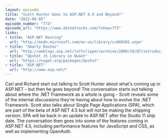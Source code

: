 ```yaml
---
layout: episode
title: "Scott Hunter Goes to ASP.NET 4.5 and Beyond!"
date: "2012-06-05"
episode_number: "773"
episode_url: "https://www.dotnetrocks.com/?show=773"
links:
- title: "ASP.NET Routing"
  url: "http://msdn.microsoft.com/en-us/library/cc668201.aspx"
- title: "Smarty Routes"
  url: "http://weblogs.asp.net/leftslipper/archive/2009/10/07/introducing-smartyroute-a-smarty-ier-way-to-do-routing-in-asp-net-applications.aspx"
- title: "Upshot JS Library on NuGet"
  url: "https://nuget.org/packages/Upshot"
- title: "ASP.NET"
  url: "http://www.asp.net/"
---
```


Carl and Richard start out talking to Scott Hunter about what's coming up in ASP.NET - but then he goes beyond! The conversation starts out talking about where the .NET Framework as a whole is going - Scott reveals some of the internal discussions they're having about how to evolve the .NET Framework. Scott also talks about Single Page Applications (SPA), which are part of the beta of ASP.NET 4.5 but will not be making the shipping version. SPA will be back in an update to ASP.NET after the Studio 11 ship date. The conversation then goes into some of the features coming in ASP.NET 4.5, including performance features for JavaScript and CSS, as well as implementing OpenAuth.
